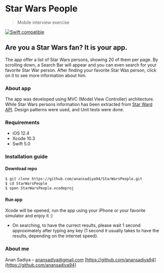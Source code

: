 # Star Wars People
> Mobile interview exercise

[![Swift compatible](https://img.shields.io/badge/Swift-5.0-orange.svg)]()

## Are you a Star Wars fan? It is your app.

The app offer a list of Star Wars persons, showing 20 of them per page. By scrolling down, a Search Bar will appear and you can even search for your favorite Star War person. After finding your favorite Star Was person, click on it to see more information about him.

### About app
The app was developed using MVC (Model View Controller) architecture. While Star Wars persons information has been extracted from [Star Ward API](https://swapi.co/documentation). Design patterns were used, and Unit tests were done.

### Requirements
* iOS 12.4
* Xcode 10.3
* Swift 5.0

### Installation guide
#### Download repo
```sh
$ git clone https://github.com/anansadiya94/StarWarsPeople.git
$ cd StarWarsPeople
$ open StarWarsPeople.xcodeproj
```
#### Run app
Xcode will be opened, run the app using your iPhone or your favorite simulator and enjoy it :)

* On searching, to have the currect results, please wait 1 second approximately after typing any key (1 second it usually takes to have the results, depending on the internet speed).

### About me
Anan Sadiya – anansadiya@gmail.com
[https://github.com/anansadiya94](https://github.com/anansadiya94)

